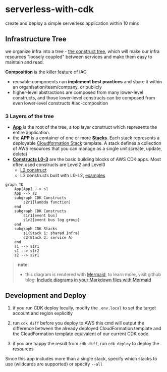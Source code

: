 # serverless-with-cdk

create and deploy a simple serverless application within 10 mins

## Infrastructure Tree

we organize infra into a tree - [the construct tree](https://docs.aws.amazon.com/cdk/v2/guide/constructs.html#constructs_tree), which will make our infra resources "loosely coupled" between services and make them easy to maintain and read.

**Composition** is the killer feature of IAC
  
- reusable components can **implement best practices** and share it within an organisation/team/company, or publicly
- higher-level abstractions are composed from many lower-level constructs, and those lower-level constructs can be composed from even lower-level constructs #iac-composition  

### 3 Layers of the tree

- [**App**](https://docs.aws.amazon.com/cdk/v2/guide/apps.html) is the root of the tree, a top layer construct which represents the entire application.
- the **APP** is a container of one or more [**Stacks**](https://docs.aws.amazon.com/cdk/v2/guide/stacks.html). Each stack represents a deployable [Cloudformation Stack](https://docs.aws.amazon.com/AWSCloudFormation/latest/UserGuide/stacks.html) template. A stack defines a collection of AWS resources that you can manage as a single unit:(create, update, delete)
- [**Constructs L0-3**](https://docs.aws.amazon.com/cdk/v2/guide/constructs.html) are the basic building blocks of AWS CDK apps. Most often used constructs are Level2 and Level3
  - [L2 construct](https://docs.aws.amazon.com/cdk/v2/guide/constructs.html#constructs_using)
  - L3 constructs built with L0-L2, [examples](https://cdkpatterns.com/patterns/)

```mermaid
graph TD
    App[App] --> s1
    App --> s2
    subgraph CDK Constructs
        s2r1[lambda function]
    end
    subgraph CDK Constructs
        s1r1[event bus]
        s1r2[event bus log group]
    end
    subgraph CDK Stacks
        s1(Stack 1: shared Infra)
        s2(Stack 2: service A)
    end
    s1 --> s1r1
    s1 --> s1r2
    s2 --> s2r1
```

> **note**:
>
> - this diagram is rendered with [Mermaid](https://mermaid.js.org/), to learn more, visit github blog: [Include diagrams in your Markdown files with Mermaid](https://github.blog/2022-02-14-include-diagrams-markdown-files-mermaid/)

## Development and Deploy

1. if you run CDK deploy locally, modify the `.env.local` to set the target account and region explicitly

2. run `cdk diff` before you deploy to AWS
   this cmd will output the difference between the already deployed CloudFormation template and the CloudFormation template equivalent of our current CDK code.
3. if you are happy the result from `cdk diff`,
   run `cdk deploy` to deploy the resources

Since this app includes more than a single stack, specify which stacks to use (wildcards are supported) or specify `--all`
